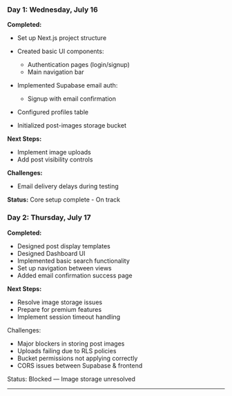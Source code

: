 ### Day 1: Wednesday, July 16

**Completed:**
- Set up Next.js project structure
- Created basic UI components:
  - Authentication pages (login/signup)
  - Main navigation bar
- Implemented Supabase email auth:
  - Signup with email confirmation
  
- Configured profiles table
- Initialized post-images storage bucket

**Next Steps:**
- Implement image uploads
- Add post visibility controls


**Challenges:**
- Email delivery delays during testing


**Status:** Core setup complete - On track

### Day 2: Thursday, July 17

**Completed:**
- Designed post display templates
- Designed Dashboard UI 
- Implemented basic search functionality
- Set up navigation between views
- Added email confirmation success page

**Next Steps:**
- Resolve image storage issues
- Prepare for premium features
- Implement session timeout handling

Challenges:

- Major blockers in storing post images
- Uploads failing due to RLS policies
- Bucket permissions not applying correctly
- CORS issues between Supabase & frontend

Status: Blocked — Image storage unresolved

---
